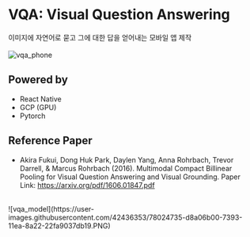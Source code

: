 # VQA: Visual Question Answering
이미지에 자연어로 묻고 그에 대한 답을 얻어내는 모바일 앱 제작
<br><br>
![vqa_phone](https://user-images.githubusercontent.com/42436353/77991820-c4427b00-735f-11ea-97f1-ccbbbba2ee03.png)

## Powered by

- React Native
- GCP (GPU)
- Pytorch


## Reference Paper
- Akira Fukui, Dong Huk Park, Daylen Yang, Anna Rohrbach, Trevor Darrell, & Marcus Rohrbach (2016). Multimodal Compact Billinear Pooling for Visual Question Answering and Visual Grounding. 
Paper Link: https://arxiv.org/pdf/1606.01847.pdf
<br>
![vqa_model](https://user-images.githubusercontent.com/42436353/78024735-d8a06b00-7393-11ea-8a22-22fa9037db19.PNG)
